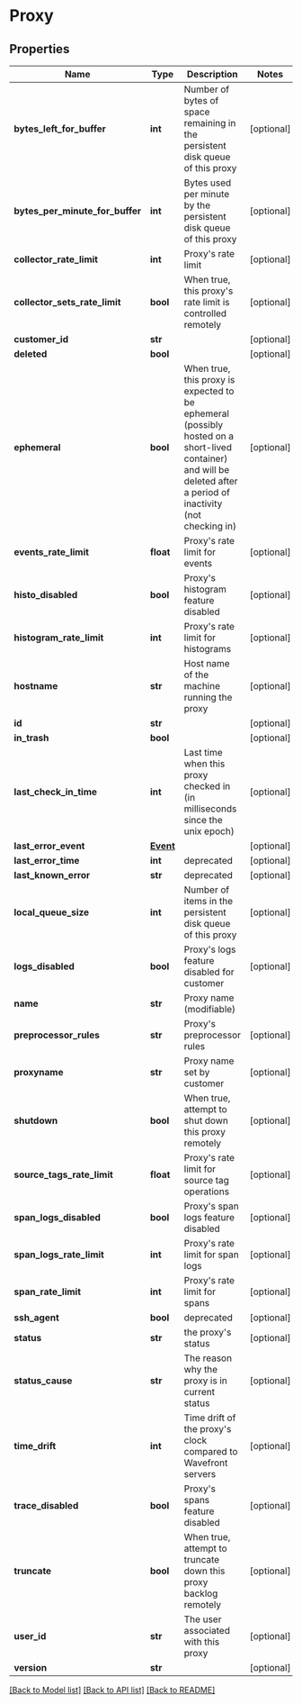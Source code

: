 # Proxy

## Properties
Name | Type | Description | Notes
------------ | ------------- | ------------- | -------------
**bytes_left_for_buffer** | **int** | Number of bytes of space remaining in the persistent disk queue of this proxy | [optional] 
**bytes_per_minute_for_buffer** | **int** | Bytes used per minute by the persistent disk queue of this proxy | [optional] 
**collector_rate_limit** | **int** | Proxy&#39;s rate limit | [optional] 
**collector_sets_rate_limit** | **bool** | When true, this proxy&#39;s rate limit is controlled remotely | [optional] 
**customer_id** | **str** |  | [optional] 
**deleted** | **bool** |  | [optional] 
**ephemeral** | **bool** | When true, this proxy is expected to be ephemeral (possibly hosted on a short-lived container) and will be deleted after a period of inactivity (not checking in) | [optional] 
**events_rate_limit** | **float** | Proxy&#39;s rate limit for events | [optional] 
**histo_disabled** | **bool** | Proxy&#39;s histogram feature disabled | [optional] 
**histogram_rate_limit** | **int** | Proxy&#39;s rate limit for histograms | [optional] 
**hostname** | **str** | Host name of the machine running the proxy | [optional] 
**id** | **str** |  | [optional] 
**in_trash** | **bool** |  | [optional] 
**last_check_in_time** | **int** | Last time when this proxy checked in (in milliseconds since the unix epoch) | [optional] 
**last_error_event** | [**Event**](Event.md) |  | [optional] 
**last_error_time** | **int** | deprecated | [optional] 
**last_known_error** | **str** | deprecated | [optional] 
**local_queue_size** | **int** | Number of items in the persistent disk queue of this proxy | [optional] 
**logs_disabled** | **bool** | Proxy&#39;s logs feature disabled for customer | [optional] 
**name** | **str** | Proxy name (modifiable) | 
**preprocessor_rules** | **str** | Proxy&#39;s preprocessor rules | [optional] 
**proxyname** | **str** | Proxy name set by customer | [optional] 
**shutdown** | **bool** | When true, attempt to shut down this proxy remotely | [optional] 
**source_tags_rate_limit** | **float** | Proxy&#39;s rate limit for source tag operations | [optional] 
**span_logs_disabled** | **bool** | Proxy&#39;s span logs feature disabled | [optional] 
**span_logs_rate_limit** | **int** | Proxy&#39;s rate limit for span logs | [optional] 
**span_rate_limit** | **int** | Proxy&#39;s rate limit for spans | [optional] 
**ssh_agent** | **bool** | deprecated | [optional] 
**status** | **str** | the proxy&#39;s status | [optional] 
**status_cause** | **str** | The reason why the proxy is in current status | [optional] 
**time_drift** | **int** | Time drift of the proxy&#39;s clock compared to Wavefront servers | [optional] 
**trace_disabled** | **bool** | Proxy&#39;s spans feature disabled | [optional] 
**truncate** | **bool** | When true, attempt to truncate down this proxy backlog remotely | [optional] 
**user_id** | **str** | The user associated with this proxy | [optional] 
**version** | **str** |  | [optional] 

[[Back to Model list]](../README.md#documentation-for-models) [[Back to API list]](../README.md#documentation-for-api-endpoints) [[Back to README]](../README.md)


